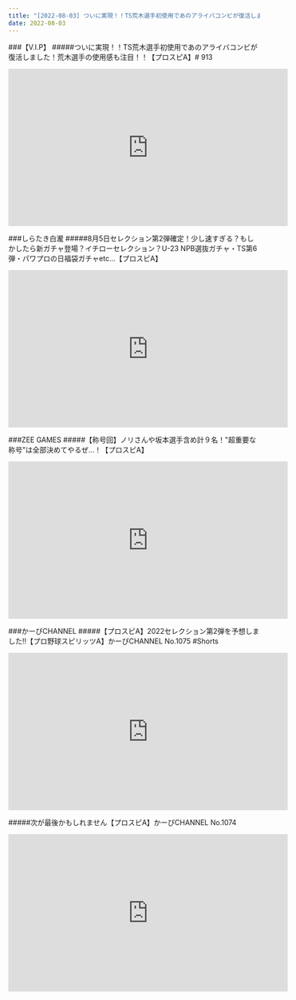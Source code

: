 ```yaml
---
title: "[2022-08-03] ついに実現！！TS荒木選手初使用であのアライバコンビが復活しました！荒木選手の使用感も注目！！【プロスピA】# 913 他"
date: 2022-08-03
---
```

###【V.I.P】
#####ついに実現！！TS荒木選手初使用であのアライバコンビが復活しました！荒木選手の使用感も注目！！【プロスピA】# 913
<iframe width="560" height="315" src="https://www.youtube.com/embed/IYS9rc5s630" frameborder="0" allow="accelerometer; autoplay; clipboard-write; encrypted-media; gyroscope; picture-in-picture" allowfullscreen></iframe>

###しらたき白瀧
#####8月5日セレクション第2弾確定！少し速すぎる？もしかしたら新ガチャ登場？イチローセレクション？U-23 NPB選抜ガチャ・TS第6弾・パワプロの日福袋ガチャetc…【プロスピA】
<iframe width="560" height="315" src="https://www.youtube.com/embed/7a-FXAL9LWI" frameborder="0" allow="accelerometer; autoplay; clipboard-write; encrypted-media; gyroscope; picture-in-picture" allowfullscreen></iframe>

###ZEE GAMES
#####【称号回】ノリさんや坂本選手含め計９名！&quot;超重要な称号&quot;は全部決めてやるぜ…！【プロスピA】
<iframe width="560" height="315" src="https://www.youtube.com/embed/KiuRDIXc2tU" frameborder="0" allow="accelerometer; autoplay; clipboard-write; encrypted-media; gyroscope; picture-in-picture" allowfullscreen></iframe>

###かーぴCHANNEL
#####【プロスピA】2022セレクション第2弾を予想しました!!【プロ野球スピリッツA】かーぴCHANNEL No.1075 #Shorts
<iframe width="560" height="315" src="https://www.youtube.com/embed/CxL1Rl0u-vw" frameborder="0" allow="accelerometer; autoplay; clipboard-write; encrypted-media; gyroscope; picture-in-picture" allowfullscreen></iframe>

#####次が最後かもしれません【プロスピA】かーぴCHANNEL No.1074
<iframe width="560" height="315" src="https://www.youtube.com/embed/iPpP92Xk2W8" frameborder="0" allow="accelerometer; autoplay; clipboard-write; encrypted-media; gyroscope; picture-in-picture" allowfullscreen></iframe>

